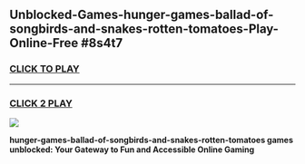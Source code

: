 
## Unblocked-Games-hunger-games-ballad-of-songbirds-and-snakes-rotten-tomatoes-Play-Online-Free #8s4t7
<h3>
<a href="https://us.freeplayer.one?title=hunger-games-ballad-of-songbirds-and-snakes-rotten-tomatoes&ref=10M">CLICK TO PLAY</a></h3>
<hr>

<h3>
<a href="https://us.freeplayer.one?title=hunger-games-ballad-of-songbirds-and-snakes-rotten-tomatoes&ref=10M">CLICK 2 PLAY</a>
  
</h3>

<a href="https://us.freeplayer.one?title=hunger-games-ballad-of-songbirds-and-snakes-rotten-tomatoes&ref=10M"><img src="https://clearcache.store/games.png"></a>


**hunger-games-ballad-of-songbirds-and-snakes-rotten-tomatoes games unblocked: Your Gateway to Fun and Accessible Online Gaming**

